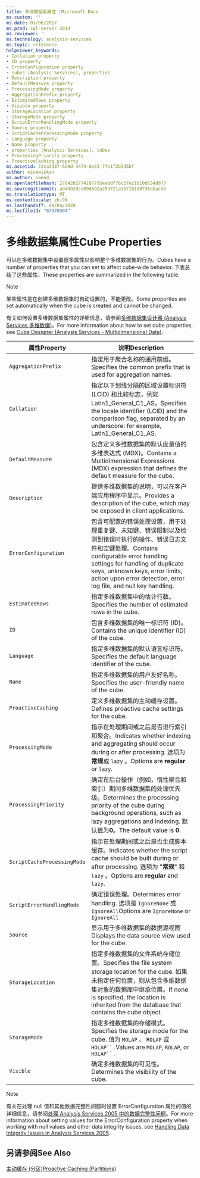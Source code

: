 ```yaml
---
title: 多维数据集属性 |Microsoft Docs
ms.custom: ''
ms.date: 03/06/2017
ms.prod: sql-server-2014
ms.reviewer: ''
ms.technology: analysis-services
ms.topic: reference
helpviewer_keywords:
- Collation property
- ID property
- ErrorConfiguration property
- cubes [Analysis Services], properties
- Description property
- DefaultMeasure property
- ProcessingMode property
- AggregationPrefix property
- EstimatedRows property
- Visible property
- StorageLocation property
- StorageMode property
- ScriptErrorHandlingMode property
- Source property
- ScriptCacheProcessingMode property
- Language property
- Name property
- properties [Analysis Services], cubes
- ProcessingPriority property
- ProactiveCaching property
ms.assetid: 72ca3387-620d-4473-8e23-7fe1f2b3d5bf
author: minewiskan
ms.author: owend
ms.openlocfilehash: 27d4202774107795eaddf76c27e21010d534d977
ms.sourcegitcommit: ad4d92dce894592a259721a1571b1d8736abacdb
ms.translationtype: MT
ms.contentlocale: zh-CN
ms.lasthandoff: 08/04/2020
ms.locfileid: "87578504"
---
```

# <a name="cube-properties"></a><span data-ttu-id="b94c0-102">多维数据集属性</span><span class="sxs-lookup"><span data-stu-id="b94c0-102">Cube Properties</span></span>
  <span data-ttu-id="b94c0-103">可以在多维数据集中设置很多属性以影响整个多维数据集的行为。</span><span class="sxs-lookup"><span data-stu-id="b94c0-103">Cubes have a number of properties that you can set to affect cube-wide behavior.</span></span> <span data-ttu-id="b94c0-104">下表总结了这些属性。</span><span class="sxs-lookup"><span data-stu-id="b94c0-104">These properties are summarized in the following table.</span></span>  
  
> [!NOTE]  
>  <span data-ttu-id="b94c0-105">某些属性是在创建多维数据集时自动设置的，不能更改。</span><span class="sxs-lookup"><span data-stu-id="b94c0-105">Some properties are set automatically when the cube is created and cannot be changed.</span></span>  
  
 <span data-ttu-id="b94c0-106">有关如何设置多维数据集属性的详细信息，请参阅[多维数据集设计器 &#40;Analysis Services 多维数据&#41;](../cube-designer-analysis-services-multidimensional-data.md)。</span><span class="sxs-lookup"><span data-stu-id="b94c0-106">For more information about how to set cube properties, see [Cube Designer &#40;Analysis Services - Multidimensional Data&#41;](../cube-designer-analysis-services-multidimensional-data.md).</span></span>  
  
|<span data-ttu-id="b94c0-107">属性</span><span class="sxs-lookup"><span data-stu-id="b94c0-107">Property</span></span>|<span data-ttu-id="b94c0-108">说明</span><span class="sxs-lookup"><span data-stu-id="b94c0-108">Description</span></span>|  
|--------------|-----------------|  
|`AggregationPrefix`|<span data-ttu-id="b94c0-109">指定用于聚合名称的通用前缀。</span><span class="sxs-lookup"><span data-stu-id="b94c0-109">Specifies the common prefix that is used for aggregation names.</span></span>|  
|`Collation`|<span data-ttu-id="b94c0-110">指定以下划线分隔的区域设置标识符 (LCID) 和比较标志，例如 Latin1_General_C1_AS。</span><span class="sxs-lookup"><span data-stu-id="b94c0-110">Specifies the locale identifier (LCID) and the comparison flag, separated by an underscore: for example, Latin1_General_C1_AS.</span></span>|  
|`DefaultMeasure`|<span data-ttu-id="b94c0-111">包含定义多维数据集的默认度量值的多维表达式 (MDX)。</span><span class="sxs-lookup"><span data-stu-id="b94c0-111">Contains a Multidimensional Expressions (MDX) expression that defines the default measure for the cube.</span></span>|  
|`Description`|<span data-ttu-id="b94c0-112">提供多维数据集的说明，可以在客户端应用程序中显示。</span><span class="sxs-lookup"><span data-stu-id="b94c0-112">Provides a description of the cube, which may be exposed in client applications.</span></span>|  
|`ErrorConfiguration`|<span data-ttu-id="b94c0-113">包含可配置的错误处理设置，用于处理重复键、未知键、错误限制以及检测到错误时执行的操作、错误日志文件和空键处理。</span><span class="sxs-lookup"><span data-stu-id="b94c0-113">Contains configurable error handling settings for handling of duplicate keys, unknown keys, error limits, action upon error detection, error log file, and null key handling.</span></span>|  
|`EstimatedRows`|<span data-ttu-id="b94c0-114">指定多维数据集中的估计行数。</span><span class="sxs-lookup"><span data-stu-id="b94c0-114">Specifies the number of estimated rows in the cube.</span></span>|  
|`ID`|<span data-ttu-id="b94c0-115">包含多维数据集的唯一标识符 (ID)。</span><span class="sxs-lookup"><span data-stu-id="b94c0-115">Contains the unique identifier (ID) of the cube.</span></span>|  
|`Language`|<span data-ttu-id="b94c0-116">指定多维数据集的默认语言标识符。</span><span class="sxs-lookup"><span data-stu-id="b94c0-116">Specifies the default language identifier of the cube.</span></span>|  
|`Name`|<span data-ttu-id="b94c0-117">指定多维数据集的用户友好名称。</span><span class="sxs-lookup"><span data-stu-id="b94c0-117">Specifies the user-friendly name of the cube.</span></span>|  
|`ProactiveCaching`|<span data-ttu-id="b94c0-118">定义多维数据集的主动缓存设置。</span><span class="sxs-lookup"><span data-stu-id="b94c0-118">Defines proactive cache settings for the cube.</span></span>|  
|`ProcessingMode`|<span data-ttu-id="b94c0-119">指示在处理期间或之后是否进行索引和聚合。</span><span class="sxs-lookup"><span data-stu-id="b94c0-119">Indicates whether indexing and aggregating should occur during or after processing.</span></span> <span data-ttu-id="b94c0-120">选项为**常规**或 `lazy` 。</span><span class="sxs-lookup"><span data-stu-id="b94c0-120">Options are **regular** or `lazy`.</span></span>|  
|`ProcessingPriority`|<span data-ttu-id="b94c0-121">确定在后台操作（例如，惰性聚合和索引）期间多维数据集的处理优先级。</span><span class="sxs-lookup"><span data-stu-id="b94c0-121">Determines the processing priority of the cube during background operations, such as lazy aggregations and indexing.</span></span> <span data-ttu-id="b94c0-122">默认值为**0**。</span><span class="sxs-lookup"><span data-stu-id="b94c0-122">The default value is **0**.</span></span>|  
|`ScriptCacheProcessingMode`|<span data-ttu-id="b94c0-123">指示在处理期间或之后是否生成脚本缓存。</span><span class="sxs-lookup"><span data-stu-id="b94c0-123">Indicates whether the script cache should be built during or after processing.</span></span> <span data-ttu-id="b94c0-124">选项为 "**常规**" 和 `lazy` 。</span><span class="sxs-lookup"><span data-stu-id="b94c0-124">Options are **regular** and `lazy`.</span></span>|  
|`ScriptErrorHandlingMode`|<span data-ttu-id="b94c0-125">确定错误处理。</span><span class="sxs-lookup"><span data-stu-id="b94c0-125">Determines error handling.</span></span> <span data-ttu-id="b94c0-126">选项是 `IgnoreNone` 或 `IgnoreAll`</span><span class="sxs-lookup"><span data-stu-id="b94c0-126">Options are `IgnoreNone` or `IgnoreAll`</span></span>|  
|`Source`|<span data-ttu-id="b94c0-127">显示用于多维数据集的数据源视图</span><span class="sxs-lookup"><span data-stu-id="b94c0-127">Displays the data source view used for the cube.</span></span>|  
|`StorageLocation`|<span data-ttu-id="b94c0-128">指定多维数据集的文件系统存储位置。</span><span class="sxs-lookup"><span data-stu-id="b94c0-128">Specifies the file system storage location for the cube.</span></span> <span data-ttu-id="b94c0-129">如果未指定任何位置，则从包含多维数据集对象的数据库中继承位置。</span><span class="sxs-lookup"><span data-stu-id="b94c0-129">If none is specified, the location is inherited from the database that contains the cube object.</span></span>|  
|`StorageMode`|<span data-ttu-id="b94c0-130">指定多维数据集的存储模式。</span><span class="sxs-lookup"><span data-stu-id="b94c0-130">Specifies the storage mode for the cube.</span></span> <span data-ttu-id="b94c0-131">值为 `MOLAP` 、 `ROLAP` 或`HOLAP``.`</span><span class="sxs-lookup"><span data-stu-id="b94c0-131">Values are `MOLAP`, `ROLAP`, or `HOLAP``.`</span></span>|  
|`Visible`|<span data-ttu-id="b94c0-132">确定多维数据集的可见性。</span><span class="sxs-lookup"><span data-stu-id="b94c0-132">Determines the visibility of the cube.</span></span>|  
  
> [!NOTE]  
>  <span data-ttu-id="b94c0-133">有关在处理 null 值和其他数据完整性问题时设置 ErrorConfiguration 属性的值的详细信息，请参阅[处理 Analysis Services 2005 中的数据完整性问题](https://go.microsoft.com/fwlink/?LinkId=81891)。</span><span class="sxs-lookup"><span data-stu-id="b94c0-133">For more information about setting values for the ErrorConfiguration property when working with null values and other data integrity issues, see [Handling Data Integrity Issues in Analysis Services 2005](https://go.microsoft.com/fwlink/?LinkId=81891).</span></span>  
  
## <a name="see-also"></a><span data-ttu-id="b94c0-134">另请参阅</span><span class="sxs-lookup"><span data-stu-id="b94c0-134">See Also</span></span>  
 [<span data-ttu-id="b94c0-135">主动缓存 &#40;分区&#41;</span><span class="sxs-lookup"><span data-stu-id="b94c0-135">Proactive Caching &#40;Partitions&#41;</span></span>](partitions-proactive-caching.md)  
  
  
